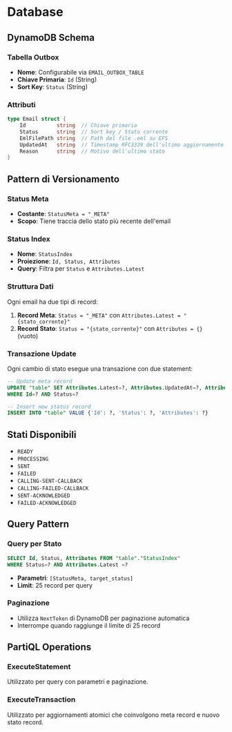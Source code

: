 # Database

## DynamoDB Schema

### Tabella Outbox
- **Nome**: Configurabile via `EMAIL_OUTBOX_TABLE`
- **Chiave Primaria**: `Id` (String)
- **Sort Key**: `Status` (String)

### Attributi
```go
type Email struct {
    Id          string  // Chiave primaria
    Status      string  // Sort key / Stato corrente
    EmlFilePath string  // Path del file .eml su EFS
    UpdatedAt   string  // Timestamp RFC3339 dell'ultimo aggiornamento
    Reason      string  // Motivo dell'ultimo stato
}
```

## Pattern di Versionamento

### Status Meta
- **Costante**: `StatusMeta = "_META"`
- **Scopo**: Tiene traccia dello stato più recente dell'email

### Status Index
- **Nome**: `StatusIndex`
- **Proiezione**: `Id, Status, Attributes`
- **Query**: Filtra per `Status` e `Attributes.Latest`

### Struttura Dati
Ogni email ha due tipi di record:
1. **Record Meta**: `Status = "_META"` con `Attributes.Latest = "{stato_corrente}"`
2. **Record Stato**: `Status = "{stato_corrente}"` con `Attributes = {}` (vuoto)

### Transazione Update
Ogni cambio di stato esegue una transazione con due statement:
```sql
-- Update meta record
UPDATE "table" SET Attributes.Latest=?, Attributes.UpdatedAt=?, Attributes.Reason=? 
WHERE Id=? AND Status=?

-- Insert new status record  
INSERT INTO "table" VALUE {'Id': ?, 'Status': ?, 'Attributes': ?}
```

## Stati Disponibili
- `READY`
- `PROCESSING`
- `SENT`
- `FAILED`
- `CALLING-SENT-CALLBACK`
- `CALLING-FAILED-CALLBACK`
- `SENT-ACKNOWLEDGED`
- `FAILED-ACKNOWLEDGED`

## Query Pattern

### Query per Stato
```sql
SELECT Id, Status, Attributes FROM "table"."StatusIndex" 
WHERE Status=? AND Attributes.Latest =?
```
- **Parametri**: `[StatusMeta, target_status]`
- **Limit**: 25 record per query

### Paginazione
- Utilizza `NextToken` di DynamoDB per paginazione automatica
- Interrompe quando raggiunge il limite di 25 record

## PartiQL Operations

### ExecuteStatement
Utilizzato per query con parametri e paginazione.

### ExecuteTransaction  
Utilizzato per aggiornamenti atomici che coinvolgono meta record e nuovo stato record.
